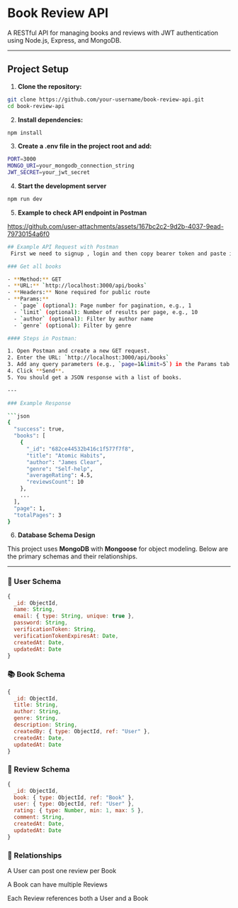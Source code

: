 # Book Review API

A RESTful API for managing books and reviews with JWT authentication using Node.js, Express, and MongoDB.

---

## Project Setup

1. **Clone the repository:**

```bash
git clone https://github.com/your-username/book-review-api.git
cd book-review-api

```

2. **Install dependencies:**

```bash
npm install
```

3. **Create a .env file in the project root and add:**

```bash
PORT=3000
MONGO_URI=your_mongodb_connection_string
JWT_SECRET=your_jwt_secret
```

4. **Start the development server**

```bash
npm run dev
```

5. **Example to check API endpoint in Postman**





https://github.com/user-attachments/assets/167bc2c2-9d2b-4037-9ead-79730154a6f0







```bash
## Example API Request with Postman
 First we need to signup , login and then copy bearer token and paste it in Authorisation tab so that we are authenticated for the route and then we can apply these to api/books or api/reviews etc.

### Get all books

- **Method:** GET  
- **URL:** `http://localhost:3000/api/books`  
- **Headers:** None required for public route  
- **Params:**  
  - `page` (optional): Page number for pagination, e.g., 1  
  - `limit` (optional): Number of results per page, e.g., 10  
  - `author` (optional): Filter by author name  
  - `genre` (optional): Filter by genre  

#### Steps in Postman:

1. Open Postman and create a new GET request.  
2. Enter the URL: `http://localhost:3000/api/books`  
3. Add any query parameters (e.g., `page=1&limit=5`) in the Params tab.  
4. Click **Send**.  
5. You should get a JSON response with a list of books.

---

### Example Response

```json
{
  "success": true,
  "books": [
    {
      "_id": "682ce44532b416c1f577f7f8",
      "title": "Atomic Habits",
      "author": "James Clear",
      "genre": "Self-help",
      "averageRating": 4.5,
      "reviewsCount": 10
    },
    ...
  ],
  "page": 1,
  "totalPages": 3
}

```

6. **Database Schema Design**

This project uses **MongoDB** with **Mongoose** for object modeling. Below are the primary schemas and their relationships.

---

### 👤 User Schema

```js
{
  _id: ObjectId,
  name: String,
  email: { type: String, unique: true },
  password: String,
  verificationToken: String,
  verificationTokenExpiresAt: Date,
  createdAt: Date,
  updatedAt: Date
}
```

### 📚 Book Schema

```js
{
  _id: ObjectId,
  title: String,
  author: String,
  genre: String,
  description: String,
  createdBy: { type: ObjectId, ref: "User" },
  createdAt: Date,
  updatedAt: Date
}
```

### 📝 Review Schema

```js
{
  _id: ObjectId,
  book: { type: ObjectId, ref: "Book" },
  user: { type: ObjectId, ref: "User" },
  rating: { type: Number, min: 1, max: 5 },
  comment: String,
  createdAt: Date,
  updatedAt: Date
}
```

### 🔗 Relationships
A User can post one review per Book

A Book can have multiple Reviews

Each Review references both a User and a Book
